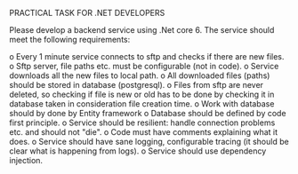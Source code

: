 PRACTICAL TASK FOR .NET DEVELOPERS

Please develop a backend service using .Net core 6. The service should meet the
following requirements:

o Every 1 minute service connects to sftp and checks if there are new files.
o Sftp server, file paths etc. must be configurable (not in code).
o Service downloads all the new files to local path.
o All downloaded files (paths) should be stored in database (postgresql).
o Files from sftp are never deleted, so checking if file is new or old has to be done
by checking it in database taken in consideration file creation time.
o Work with database should by done by Entity framework
o Database should be defined by code first principle.
o Service should be resilient: handle connection problems etc. and should not
"die".
o Code must have comments explaining what it does.
o Service should have sane logging, configurable tracing (it should be clear what is
happening from logs).
o Service should use dependency injection.
